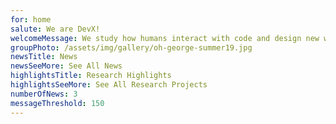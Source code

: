 ```yaml
---
for: home
salute: We are DevX!
welcomeMessage: We study how humans interact with code and design new ways to build software. I work at the intersection of software engineering and human-computer interaction.
groupPhoto: /assets/img/gallery/oh-george-summer19.jpg
newsTitle: News
newsSeeMore: See All News
highlightsTitle: Research Highlights
highlightsSeeMore: See All Research Projects
numberOfNews: 3
messageThreshold: 150
---
```

